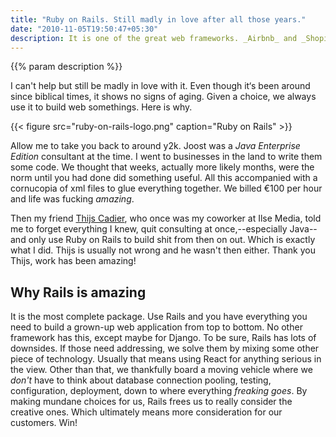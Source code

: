 ```yaml
---
title: "Ruby on Rails. Still madly in love after all those years."
date: "2010-11-05T19:50:47+05:30"
description: It is one of the great web frameworks. _Airbnb_ and _Shopify_ are built with it, to name just two.
---
```

{{% param description %}}

I can't help but still be madly in love with it. Even though it‘s been around since biblical times, it shows no signs of aging. Given a choice, we always use it to build web somethings. Here is why.

{{< figure src="ruby-on-rails-logo.png" caption="Ruby on Rails" >}}

Allow me to take you back to around y2k. Joost was a _Java Enterprise Edition_ consultant at the time. I went to businesses in the land to write them some code. We thought that weeks, actually more likely months, were the norm until you had done did something useful. All this accompanied with a cornucopia of xml files to glue everything together. We billed €100 per hour and life was fucking _amazing_.

Then my friend [Thijs Cadier](https://appsignal.com/team), who once was my coworker at Ilse Media, told me to forget everything I knew, quit consulting at once,--especially Java--and only use Ruby on Rails to build shit from then on out. Which is exactly what I did. Thijs is usually not wrong and he wasn't then either. Thank you Thijs, work has been amazing!

## Why Rails is amazing

It is the most complete package. Use Rails and you have everything you need to build a grown-up web application from top to bottom. No other framework has this, except maybe for Django. To be sure, Rails has lots of downsides. If those need addressing, we solve them by mixing some other piece of technology. Usually that means using React for anything serious in the view. Other than that, we thankfully board a moving vehicle where we _don't_ have to think about database connection pooling, testing, configuration, deployment, down to where everything _freaking goes_. By making mundane choices for us, Rails frees us to really consider the creative ones. Which ultimately means more consideration for our customers. Win!
